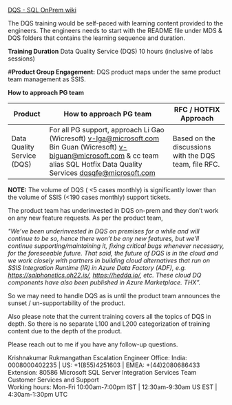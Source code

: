 [DQS - SQL OnPrem wiki](https://microsoft.sharepoint.com/teams/bidpwiki/Pages1/Data%20Quality%20Services.aspx)

The DQS training would be self-paced with learning content provided to the engineers. The engineers needs to start with the README file under MDS & DQS folders that contains the learning sequence and duration.

**Training Duration**
Data Quality Service (DQS)
10 hours (inclusive of labs sessions)

 
#**Product Group Engagement:**
DQS product maps under the same product team management as SSIS.

**How to approach PG team**

| Product |How to approach PG team  | RFC / HOTFIX Approach |
|--|--|--|
| Data Quality Service (DQS) | For all PG support, approach Li Gao (Wicresoft) <v-lga@microsoft.com> Bin Guan (Wicresoft) <v-biguan@microsoft.com> & cc team alias SQL Hotfix Data Quality Services <dqsqfe@microsoft.com> | <Very Rare> Based on the discussions with the DQS team, file RFC. |


**NOTE:** The volume of DQS ( <5 cases monthly) is significantly lower than the volume of SSIS (<190 cases monthly) support tickets.

The product team has underinvested in DQS on-prem and they don’t work on any new feature requests. As per the product team, 

_"We’ve been underinvested in DQS on premises for a while and will continue to be so, hence there won’t be any new features, but we’ll continue supporting/maintaining it, fixing critical bugs whenever necessary, for the foreseeable future.  That said, the future of DQS is in the cloud and we work closely with partners in building cloud alternatives that run on SSIS Integration Runtime (IR) in Azure Data Factory (ADF), e.g. https://sqlphonetics.oh22.is/, https://hedda.io/, etc.  These cloud DQ components have also been published in Azure Marketplace.  THX”._  

So we may need to handle DQS as is until the product team announces the sunset / un-supportability of the product.

 
Also please note that the current training covers all the topics of DQS in depth. So there is no separate L100 and L200 categorization of training content due to the depth of the product.

Please reach out to me if you have any follow-up questions.


Krishnakumar Rukmangathan
Escalation Engineer                                                          Office: India: 0008000402235 | US: +1(855)4251603 | EMEA: +(44)2080686433  Extension: 80586
Microsoft SQL Server Integration Services Team                
Customer Services and Support                                          
Working hours: Mon-Fri 10:00am-7:00pm IST | 12:30am-9:30am US EST | 4:30am-1:30pm UTC